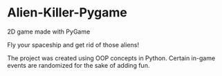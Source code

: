 # Alien-Killer-Pygame

2D game made with PyGame

Fly your spaceship and get rid of those aliens!

The project was created using OOP concepts in Python. Certain in-game events are randomized for the sake of adding fun.
